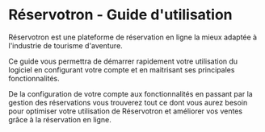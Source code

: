 Réservotron - Guide d'utilisation
=======

Réservotron est une plateforme de réservation en ligne la mieux adaptée à l'industrie de tourisme d'aventure. 

Ce guide vous permettra de démarrer rapidement votre utilisation du logiciel en configurant votre compte et en maitrisant ses principales fonctionnalités. 

De la configuration de votre compte aux fonctionnalités en passant par la gestion des réservations vous trouverez tout ce dont vous aurez besoin pour optimiser votre utilisation de Réservotron et améliorer vos ventes grâce à la réservation en ligne. 

